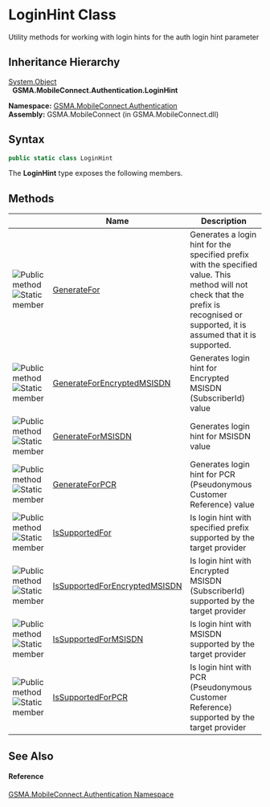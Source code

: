 LoginHint Class
===============
Utility methods for working with login hints for the auth login hint parameter


Inheritance Hierarchy
---------------------
[System.Object][1]  
  **GSMA.MobileConnect.Authentication.LoginHint**  

**Namespace:** [GSMA.MobileConnect.Authentication][2]  
**Assembly:** GSMA.MobileConnect (in GSMA.MobileConnect.dll)

Syntax
------

```csharp
public static class LoginHint
```

The **LoginHint** type exposes the following members.


Methods
-------

                                 | Name                               | Description                                                                                                                                                                          
-------------------------------- | ---------------------------------- | ------------------------------------------------------------------------------------------------------------------------------------------------------------------------------------ 
![Public method]![Static member] | [GenerateFor][3]                   | Generates a login hint for the specified prefix with the specified value. This method will not check that the prefix is recognised or supported, it is assumed that it is supported. 
![Public method]![Static member] | [GenerateForEncryptedMSISDN][4]    | Generates login hint for Encrypted MSISDN (SubscriberId) value                                                                                                                       
![Public method]![Static member] | [GenerateForMSISDN][5]             | Generates login hint for MSISDN value                                                                                                                                                
![Public method]![Static member] | [GenerateForPCR][6]                | Generates login hint for PCR (Pseudonymous Customer Reference) value                                                                                                                 
![Public method]![Static member] | [IsSupportedFor][7]                | Is login hint with specified prefix supported by the target provider                                                                                                                 
![Public method]![Static member] | [IsSupportedForEncryptedMSISDN][8] | Is login hint with Encrypted MSISDN (SubscriberId) supported by the target provider                                                                                                  
![Public method]![Static member] | [IsSupportedForMSISDN][9]          | Is login hint with MSISDN supported by the target provider                                                                                                                           
![Public method]![Static member] | [IsSupportedForPCR][10]            | Is login hint with PCR (Pseudonymous Customer Reference) supported by the target provider                                                                                            


See Also
--------

#### Reference
[GSMA.MobileConnect.Authentication Namespace][2]  

[1]: http://msdn.microsoft.com/en-us/library/e5kfa45b
[2]: ../README.md
[3]: GenerateFor.md
[4]: GenerateForEncryptedMSISDN.md
[5]: GenerateForMSISDN.md
[6]: GenerateForPCR.md
[7]: IsSupportedFor.md
[8]: IsSupportedForEncryptedMSISDN.md
[9]: IsSupportedForMSISDN.md
[10]: IsSupportedForPCR.md
[11]: ../../_icons/Help.png
[Public method]: ../../_icons/pubmethod.gif "Public method"
[Static member]: ../../_icons/static.gif "Static member"